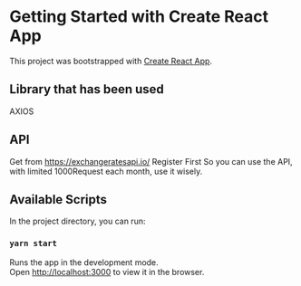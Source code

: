 # Getting Started with Create React App

This project was bootstrapped with [Create React App](https://github.com/facebook/create-react-app).

## Library that has been used

AXIOS

## API
Get from https://exchangeratesapi.io/ Register First So you can use the API, with limited 1000Request each month, use it wisely.

## Available Scripts

In the project directory, you can run:

### `yarn start`

Runs the app in the development mode.\
Open [http://localhost:3000](http://localhost:3000) to view it in the browser.
